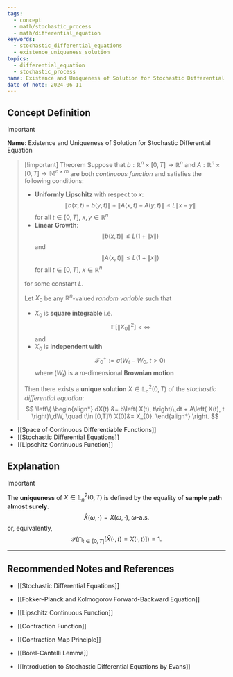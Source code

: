 ```yaml
---
tags:
  - concept
  - math/stochastic_process
  - math/differential_equation
keywords:
  - stochastic_differential_equations
  - existence_uniqueness_solution
topics:
  - differential_equation
  - stochastic_process
name: Existence and Uniqueness of Solution for Stochastic Differential Equation
date of note: 2024-06-11
---
```


## Concept Definition

>[!important]
>**Name**: Existence and Uniqueness of Solution for Stochastic Differential Equation

>[!important] Theorem
>Suppose that $b: \mathbb{R}^n \times [0,T] \to \mathbb{R}^n$ and $A: \mathbb{R}^n \times [0,T] \to \mathbb{M}^{n\times m}$ are both *continuous function* and satisfies the following conditions:
>- **Uniformly Lipschitz** with respect to $x$: $$\lVert b(x, t) - b(y, t) \rVert + \lVert A(x, t) - A(y, t) \rVert\le L\lVert x - y \rVert$$ for all $t\in [0,T]$, $x, y \in \mathbb{R}^n$
>- **Linear Growth**: $$\lVert b(x, t) \rVert  \le L(1 + \lVert x \rVert )$$ and $$\lVert A(x, t) \rVert  \le L(1 + \lVert x \rVert )$$ for all $t\in [0,T]$, $x \in \mathbb{R}^n$
>
>for some constant $L$.
>
>Let $X_{0}$ be any $\mathbb{R}^n$-valued *random variable* such that 
>- $X_{0}$ is **square integrable** i.e. $$ \mathbb{E}\left[ \lVert X_{0} \rVert^2 \right] < \infty$$ and
>- $X_{0}$ is **independent with** $$\mathscr{F}_{0}^{+} := \sigma\left( W_{t} - W_{0},\; t >0 \right)$$ where $(W_{t})$ is a $m$-dimensional **Brownian motion**
>  
>Then there exists a **unique solution** $X \in \mathbb{L}_{n}^2(0,T)$ of the *stochastic differential equation*: 
>$$
>\left\{ 
>\begin{align*}
>dX(t) &= b\left( X(t), t\right)\,dt + A\left( X(t), t \right)\,dW, \quad t\in [0,T]\\
>X(0)&= X_{0}.
>\end{align*}
>\right.
>$$

- [[Space of Continuous Differentiable Functions]]
- [[Stochastic Differential Equations]]
- [[Lipschitz Continuous Function]]


## Explanation

>[!important]
>The **uniqueness** of $X\in \mathbb{L}_{n}^2(0,T)$ is defined by the equality of **sample path** **almost surely**.
>$$
> \hat{X}(\omega, \cdot) = X(\omega, \cdot), \; \omega\text{-a.s.}
>$$
>or, equivalently,
>$$
>\mathcal{P}\left( \bigcap_{t\in [0,T]}\left[\hat{X}(\cdot, t) = X(\cdot, t)  \right] \right) = 1.
>$$






-----------
##  Recommended Notes and References

- [[Stochastic Differential Equations]]
- [[Fokker–Planck and Kolmogorov Forward-Backward Equation]]


- [[Lipschitz Continuous Function]]
- [[Contraction Function]]
- [[Contraction Map Principle]]
- [[Borel-Cantelli Lemma]]


- [[Introduction to Stochastic Differential Equations by Evans]]